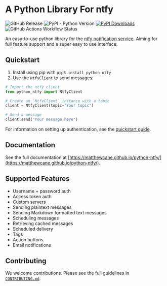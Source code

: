 # A Python Library For ntfy

![GitHub Release](https://img.shields.io/github/v/release/MatthewCane/python-ntfy?display_name=release&label=latest%20release&link=https%3A%2F%2Fgithub.com%2FMatthewCane%2Fpython-ntfy%2Freleases%2Flatest)
![PyPI - Python Version](https://img.shields.io/pypi/pyversions/python-ntfy)
[![PyPI Downloads](https://static.pepy.tech/badge/python-ntfy/month)](https://pepy.tech/projects/python-ntfy)
![GitHub Actions Workflow Status](https://img.shields.io/github/actions/workflow/status/MatthewCane/python-ntfy/publish.yml?logo=githubactions&link=https%3A%2F%2Fgithub.com%2FMatthewCane%2Fpython-ntfy%2Factions%2Fworkflows%2Fpublish.yml)

An easy-to-use python library for the [ntfy notification service](https://ntfy.sh/). Aiming for full feature support and a super easy to use interface.

## Quickstart

1. Install using pip with `pip3 install python-ntfy`
2. Use the `NtfyClient` to send messages:

```python
# Import the ntfy client
from python_ntfy import NtfyClient

# Create an `NtfyClient` instance with a topic
client = NtfyClient(topic="Your topic")

# Send a message
client.send("Your message here")
```

For information on setting up authentication, see the [quickstart guide](https://matthewcane.github.io/python-ntfy/quickstart/).

## Documentation

See the full documentation at [https://matthewcane.github.io/python-ntfy/](https://matthewcane.github.io/python-ntfy/).

## Supported Features

- Username + password auth
- Access token auth
- Custom servers
- Sending plaintext messages
- Sending Markdown formatted text messages
- Scheduling messages
- Retrieving cached messages
- Scheduled delivery
- Tags
- Action buttons
- Email notifications

## Contributing

We welcome contributions. Please see the full guidelines in [`CONTRIBUTING.md`](./CONTRIBUTING.md).
